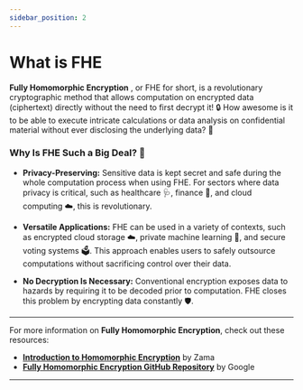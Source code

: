 ```yaml
---
sidebar_position: 2
---
```


# What is FHE

**Fully Homomorphic Encryption** , or FHE for short, is a revolutionary cryptographic method that allows computation on encrypted data (ciphertext) directly without the need to first decrypt it! 🔒 How awesome is it to be able to execute intricate calculations or data analysis on confidential material without ever disclosing the underlying data? 🧠

### Why Is FHE Such a Big Deal? 🚀

- **Privacy-Preserving:** Sensitive data is kept secret and safe during the whole computation process when using FHE. For sectors where data privacy is critical, such as healthcare 🩺, finance 🏦, and cloud computing ☁️, this is revolutionary.

- **Versatile Applications:** FHE can be used in a variety of contexts, such as encrypted cloud storage ☁️, private machine learning 🤖, and secure voting systems 🗳️. This approach enables users to safely outsource computations without sacrificing control over their data.

- **No Decryption Is Necessary:** Conventional encryption exposes data to hazards by requiring it to be decoded prior to computation. FHE closes this problem by encrypting data constantly 🛡️.

---

For more information on **Fully Homomorphic Encryption**, check out these resources:

- **[Introduction to Homomorphic Encryption](https://www.zama.ai/introduction-to-homomorphic-encryption)** by Zama
- **[Fully Homomorphic Encryption GitHub Repository](https://github.com/google/fully-homomorphic-encryption)** by Google

---
